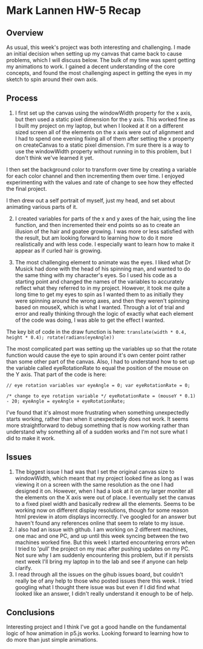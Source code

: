 # Mark Lannen HW-5 Recap

## Overview
As usual, this week's project was both interesting and challenging. I made an initial decision when setting up my canvas that came back to cause problems, which I will discuss below. The bulk of my time was spent getting my animations to work. I gained a decent understanding of the core concepts, and found the most challenging aspect in getting the eyes in my sketch to spin around their own axis.

## Process
1. I first set up the canvas using the windowWidth property for the x axis, but then used a static pixel dimension for the y axis. This worked fine as I built my project on my laptop, but when I looked at it on a different sized screen all of the elements on the x axis were out of alignment and I had to spend one evening fixing all of them after setting the x property on createCanvas to a static pixel dimension. I'm sure there is a way to use the windowWidth property without running in to this problem, but I don't think we've learned it yet.

I then set the background color to transform over time by creating a variable for each color channel and then incrementing them over time. I enjoyed experimenting with the values and rate of change to see how they effected the final project.

I then drew out a self portrait of myself, just my head, and set about animating various parts of it.

2. I created variables for parts of the x and y axes of the hair, using the line function, and then incremented their end points so as to create an illusion of the hair and goatee growing. I was more or less satisfied with the result, but am looking forward to learning how to do it more realistically and with less code. I especially want to learn how to make it appear as if curled hair is growing.

3. The most challenging element to animate was the eyes. I liked what Dr Musick had done with the head of his spinning man, and wanted to do the same thing with my character's eyes. So I used his code as a starting point and changed the names of the variables to accurately reflect what they referred to in my project. However, it took me quite a long time to get my eyes to spin as I wanted them to as initially they were spinning around the wrong axes, and then they weren't spinning based on mouseX, which is what I wanted. Through a lot of trial and error and really thinking through the logic of exactly what each element of the code was doing, I was able to get the effect I wanted.

The key bit of code in the draw function is here:
`translate(width * 0.4, height * 0.4);
rotate(radians(eyeAngle))`

The most complicated part was setting up the variables up so that the rotate function would cause the eye to spin around it's own center point rather than some other part of the canvas. Also, I had to understand how to set up the variable called eyeRotationRate to equal the position of the mouse on the Y axis. That part of the code is here:

`// eye rotation variables
var eyeAngle = 0;
var eyeRotationRate = 0;`

`/* change to eye rotation variable */
eyeRotationRate = (mouseY * 0.1) - 20;
eyeAngle = eyeAngle + eyeRotationRate;`



I've found that it's almost more frustrating when something unexpectedly starts working, rather than when it unexpectedly does not work. It seems more straightforward to debug something that is now working rather than understand why something all of a sudden works and I'm not sure what I did to make it work.




## Issues
1. The biggest issue I had was that I set the original canvas size to windowWidth, which meant that my project looked fine as long as I was viewing it on a screen with the same resolution as the one I had designed it on. However, when I had a look at it on my larger moniter all the elements on the X axis were out of place. I eventually set the canvas to a fixed pixel width and basically redrew all the elements. Seems to be working now on different display resolutions, though for some reason html preview in atom displays incorrectly. I've googled for an answer but haven't found any references online that seem to relate to my issue.
2. I also had an issue with github. I am working on 2 different machines, one mac and one PC, and up until this week syncing between the two machines worked fine. But this week I started encountering errors when I tried to 'pull' the project on my mac after pushing updates on my PC. Not sure why I am suddenly encountering this problem, but if it persists next week I'll bring my laptop in to the lab and see if anyone can help clarify.
3. I read through all the issues on the gihub issues board, but couldn't really be of any help to those who posted issues there this week. I tried googling what I thought there issue was but even if I did find what looked like an answer, I didn't really understand it enough to be of help.

## Conclusions
Interesting project and I think I've got a good handle on the fundamental logic of how animation in p5.js works. Looking forward to learning how to do more than just simple animations.
